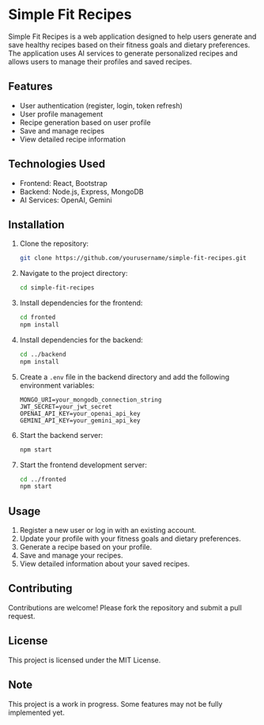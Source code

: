 # Simple Fit Recipes

Simple Fit Recipes is a web application designed to help users generate and save healthy recipes based on their fitness goals and dietary preferences. The application uses AI services to generate personalized recipes and allows users to manage their profiles and saved recipes.

## Features

- User authentication (register, login, token refresh)
- User profile management
- Recipe generation based on user profile
- Save and manage recipes
- View detailed recipe information

## Technologies Used

- Frontend: React, Bootstrap
- Backend: Node.js, Express, MongoDB
- AI Services: OpenAI, Gemini

## Installation

1. Clone the repository:
   ```bash
   git clone https://github.com/yourusername/simple-fit-recipes.git
   ```

2. Navigate to the project directory:
   ```bash
   cd simple-fit-recipes
   ```

3. Install dependencies for the frontend:
   ```bash
   cd fronted
   npm install
   ```

4. Install dependencies for the backend:
   ```bash
   cd ../backend
   npm install
   ```

5. Create a `.env` file in the backend directory and add the following environment variables:
   ```env
   MONGO_URI=your_mongodb_connection_string
   JWT_SECRET=your_jwt_secret
   OPENAI_API_KEY=your_openai_api_key
   GEMINI_API_KEY=your_gemini_api_key
   ```

6. Start the backend server:
   ```bash
   npm start
   ```

7. Start the frontend development server:
   ```bash
   cd ../fronted
   npm start
   ```

## Usage

1. Register a new user or log in with an existing account.
2. Update your profile with your fitness goals and dietary preferences.
3. Generate a recipe based on your profile.
4. Save and manage your recipes.
5. View detailed information about your saved recipes.

## Contributing

Contributions are welcome! Please fork the repository and submit a pull request.

## License

This project is licensed under the MIT License.

## Note

This project is a work in progress. Some features may not be fully implemented yet.
